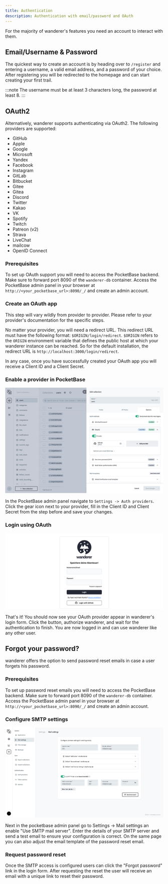 ```yaml
---
title: Authentication
description: Authentication with email/password and OAuth
---
```


For the majority of wanderer's features you need an account to interact with them.

## Email/Username & Password

The quickest way to create an account is by heading over to `/register` and entering a username, a valid email address, and a password of your choice.
After registering you will be redirected to the homepage and can start creating your first trail.

:::note
The username must be at least 3 characters long, the password at least 8.
:::

## OAuth2

Alternatively, wanderer supports authenticating via OAuth2. The following providers are supported:

- GitHub
- Apple
- Google
- Microsoft
- Yandex
- Facebook
- Instagram
- GitLab
- Bitbucket
- Gitee
- Gitea
- Discord
- Twitter
- Kakao
- VK
- Spotify
- Twitch
- Patreon (v2)
- Strava
- LiveChat
- mailcow
- OpenID Connect

### Prerequisites

To set up OAuth support you will need to access the PocketBase backend. Make sure to forward port 8090 of the `wanderer-db` container. Access the PocketBase admin panel in your browser at `http://<your_pocketbase_url>:8090/_/` and create an admin account.

### Create an OAuth app

This step will vary wildly from provider to provider. Please refer to your provider's documentation for the specific steps. 

No matter your provider, you will need a redirect URL. This redirect URL must have the following format: `$ORIGIN/login/redirect`. `$ORIGIN` refers to the `ORIGIN` environment variable that defines the public host at which your wanderer instance can be reached. So for the default installation, the redirect URL is `http://localhost:3000/login/redirect`. 

In any case, once you have successfully created your OAuth app you will receive a Client ID and a Client Secret.

### Enable a provider in PocketBase
![Pocketbase OAuth](../../../assets/guides/pocketbase_oauth.png)

In the PocketBase admin panel navigate to `Settings -> Auth providers`. Click the gear icon next to your provider, fill in the Client ID and Client Secret from the step before and save your changes.

### Login using OAuth
![wanderer OAuth](../../../assets/guides/wanderer_oauth.png)

That's it! You should now see your OAuth provider appear in wanderer's login form. Click the button, authorize wanderer, and wait for the authentication to finish. You are now logged in and can use wanderer like any other user.

## Forgot your password?
wanderer offers the option to send password reset emails in case a user forgets his password.

### Prerequisites

To set up password reset emails you will need to access the PocketBase backend. Make sure to forward port 8090 of the `wanderer-db` container. Access the PocketBase admin panel in your browser at `http://<your_pocketbase_url>:8090/_/` and create an admin account.

### Configure SMTP settings 

![Pocketbase Mail Settings](../../../assets/guides/pocketbase_mail_settings.png)

Next in the pocketbase admin panel go to Settings -> Mail settings an enable "Use SMTP mail server". Enter the details of your SMTP server and send a test email to ensure your configuration is correct. On the same page you can also adjust the email template of the password reset email.

### Request password reset
Once the SMTP access is configured users can click the "Forgot password" link in the login form. After requesting the reset the user will receive an email with a unique link to reset their password.